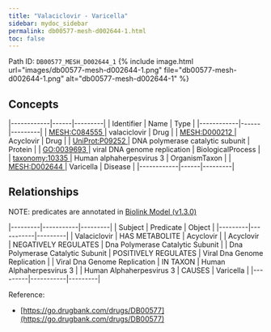 ```yaml
---
title: "Valaciclovir - Varicella"
sidebar: mydoc_sidebar
permalink: db00577-mesh-d002644-1.html
toc: false 
---
```



Path ID: `DB00577_MESH_D002644_1`
{% include image.html url="images/db00577-mesh-d002644-1.png" file="db00577-mesh-d002644-1.png" alt="db00577-mesh-d002644-1" %}

## Concepts

|------------|------|---------|
| Identifier | Name | Type    |
|------------|------|---------|
| <a href="https://identifiers.org/MESH:C084555">MESH:C084555 </a> | valaciclovir | Drug |
| <a href="https://identifiers.org/MESH:D000212">MESH:D000212 </a> | Acyclovir | Drug |
| <a href="https://identifiers.org/UniProt:P09252">UniProt:P09252 </a> | DNA polymerase catalytic subunit | Protein |
| <a href="https://identifiers.org/GO:0039693">GO:0039693 </a> | viral DNA genome replication | BiologicalProcess |
| <a href="https://identifiers.org/taxonomy:10335">taxonomy:10335 </a> | Human alphaherpesvirus 3 | OrganismTaxon |
| <a href="https://identifiers.org/MESH:D002644">MESH:D002644 </a> | Varicella | Disease |
|------------|------|---------|

## Relationships


NOTE: predicates are annotated in <a href="https://github.com/biolink/biolink-model/releases/tag/v1.3.0">Biolink Model (v1.3.0)</a>

|---------|-----------|---------|
| Subject | Predicate | Object  |
|---------|-----------|---------|
| Valaciclovir | HAS METABOLITE | Acyclovir |
| Acyclovir | NEGATIVELY REGULATES | Dna Polymerase Catalytic Subunit |
| Dna Polymerase Catalytic Subunit | POSITIVELY REGULATES | Viral Dna Genome Replication |
| Viral Dna Genome Replication | IN TAXON | Human Alphaherpesvirus 3 |
| Human Alphaherpesvirus 3 | CAUSES | Varicella |
|---------|-----------|---------|

Reference: 
  - [https://go.drugbank.com/drugs/DB00577](https://go.drugbank.com/drugs/DB00577)
